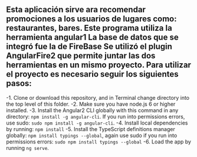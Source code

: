 Esta aplicación sirve ara recomendar promociones a los usuarios de lugares como: restaurantes, bares.
Este programa utiliza la herramienta angular1
La base de datos que se integró fue la de FireBase
Se utilizó el plugin AngularFire2 que permite juntar las dos herramientas en un mismo proyecto.
Para utilizar el proyecto es necesario seguir los siguientes pasos:
 -
 -1. Clone or download this repository, and in Terminal change directory into the top level of this folder.
 -2. Make sure you have node.js 6 or higher installed.
 -3. Install the Angular2 CLI globally with this command in any directory: `npm install -g angular-cli`. If you run into permissions errors, use sudo: `sudo npm install -g angular-cli`.
 -4. Install local dependencies by running: `npm install`
 -5. Install the TypeScript definitions manager globally: `npm install typings --global`, again use sudo if you run into permissions errors: `sudo npm install typings --global`
 -6. Load the app by running `ng serve`.
